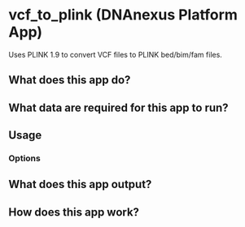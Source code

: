 # vcf_to_plink (DNAnexus Platform App)

Uses PLINK 1.9 to convert VCF files to PLINK bed/bim/fam files.

## What does this app do?

## What data are required for this app to run?

## Usage
### Options

## What does this app output?


## How does this app work?
